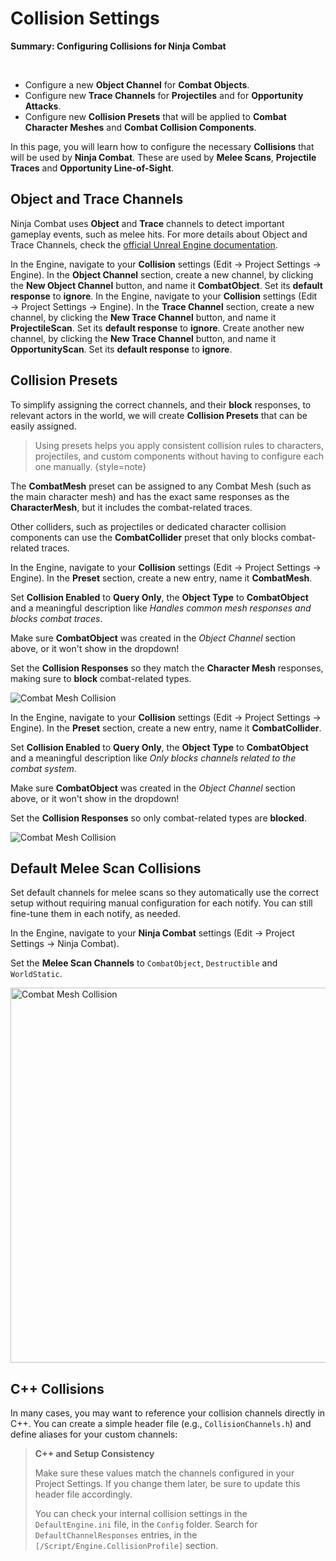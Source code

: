 # Collision Settings
<primary-label ref="combat"/>

<tldr>
    <p><b>Summary: Configuring Collisions for Ninja Combat</b></p>
    <br/>
    <ul>
        <li>Configure a new <b>Object Channel</b> for <b>Combat Objects</b>.</li>
        <li>Configure new <b>Trace Channels</b> for <b>Projectiles</b> and for <b>Opportunity Attacks</b>.</li>
        <li>Configure new <b>Collision Presets</b> that will be applied to <b>Combat Character Meshes</b> and <b>Combat Collision Components</b>.</li>
    </ul>
</tldr>

In this page, you will learn how to configure the necessary **Collisions** that will be used by **Ninja Combat**. These
are used by **Melee Scans**, **Projectile Traces** and **Opportunity Line-of-Sight**.

## Object and Trace Channels
Ninja Combat uses **Object** and **Trace** channels to detect important gameplay events, such as melee hits. For more 
details about Object and Trace Channels, check the [official Unreal Engine documentation][1].

<procedure title="Configure the Combat Object channel" collapsible="true" default-state="expanded">
    <step>In the Engine, navigate to your <b>Collision</b> settings (Edit &rarr; Project Settings &rarr; Engine).</step>
    <step>In the <b>Object Channel</b> section, create a new channel, by clicking the <b>New Object Channel</b> button, and name it <b>CombatObject</b>. Set its <b>default response</b> to <b>ignore</b>.</step>
</procedure>

<procedure title="Configure Combat Trace channels" collapsible="true" default-state="expanded">
    <step>In the Engine, navigate to your <b>Collision</b> settings (Edit &rarr; Project Settings &rarr; Engine).</step>
    <step>In the <b>Trace Channel</b> section, create a new channel, by clicking the <b>New Trace Channel</b> button, and name it <b>ProjectileScan</b>. Set its <b>default response</b> to <b>ignore</b>.</step>
    <step>Create another new channel, by clicking the <b>New Trace Channel</b> button, and name it <b>OpportunityScan</b>. Set its <b>default response</b> to <b>ignore</b>.</step>
</procedure>

## Collision Presets
To simplify assigning the correct channels, and their **block** responses, to relevant actors in the world, we will 
create **Collision Presets** that can be easily assigned. 

> Using presets helps you apply consistent collision rules to characters, projectiles, and custom components without
> having to configure each one manually.
{style=note}

The **CombatMesh** preset can be assigned to any Combat Mesh (such as the main character mesh) and has the exact same
responses as the **CharacterMesh**, but it includes the combat-related traces.

Other colliders, such as projectiles or dedicated character collision components can use the **CombatCollider** preset
that only blocks combat-related traces.

<procedure title="Configure the Combat Mesh preset" collapsible="true" default-state="expanded">
    <step>In the Engine, navigate to your <b>Collision</b> settings (Edit &rarr; Project Settings &rarr; Engine).</step>
    <step>In the <b>Preset</b> section, create a new entry, name it <b>CombatMesh</b>.</step>
    <step>
        <p>Set <b>Collision Enabled</b> to <b>Query Only</b>, the <b>Object Type</b> to <b>CombatObject</b> and a meaningful description like <i>Handles common mesh responses and blocks combat traces</i>.</p>
        <tip>Make sure <b>CombatObject</b> was created in the <i>Object Channel</i> section above, or it won't show in the dropdown!</tip>
    </step>
    <step>
        <p>Set the <b>Collision Responses</b> so they match the <b>Character Mesh</b> responses, making sure to <b>block</b> combat-related types.</p>
        <p><img src="cbt_setup_collisions_combat_mesh.png" alt="Combat Mesh Collision" border-effect="line"/></p>
    </step>
</procedure>

<procedure title="Configure the Combat Collider preset" collapsible="true" default-state="expanded">
    <step>In the Engine, navigate to your <b>Collision</b> settings (Edit &rarr; Project Settings &rarr; Engine).</step>
    <step>In the <b>Preset</b> section, create a new entry, name it <b>CombatCollider</b>.</step>
    <step>
        <p>Set <b>Collision Enabled</b> to <b>Query Only</b>, the <b>Object Type</b> to <b>CombatObject</b> and a meaningful description like <i>Only blocks channels related to the combat system</i>.</p>
        <tip>Make sure <b>CombatObject</b> was created in the <i>Object Channel</i> section above, or it won't show in the dropdown!</tip>
    </step>
    <step>
        <p>Set the <b>Collision Responses</b> so only combat-related types are <b>blocked</b>.</p>
        <p><img src="cbt_setup_collisions_combat_collider.png" alt="Combat Mesh Collision" border-effect="line"/></p>
    </step>
</procedure>

## Default Melee Scan Collisions
Set default channels for melee scans so they automatically use the correct setup without requiring manual configuration for each notify.
You can still fine-tune them in each notify, as needed. 

<procedure title="Configure default Melee Scan channels" collapsible="true" default-state="expanded">
    <step>In the Engine, navigate to your <b>Ninja Combat</b> settings (Edit &rarr; Project Settings &rarr; Ninja Combat).</step>
    <step>
        <p>Set the <b>Melee Scan Channels</b> to <code>CombatObject</code>, <code>Destructible</code> and <code>WorldStatic</code>.</p>
        <p><img src="cbt_setup_collisions_melee_scan.png" alt="Combat Mesh Collision" thumbnail="true" border-effect="line" width="600"/></p>
    </step>
</procedure>

## C++ Collisions
In many cases, you may want to reference your collision channels directly in C++. You can create a simple header file 
(e.g., `CollisionChannels.h`) and define aliases for your custom channels:

<code-block lang="C++" src="cbt_setup_collisions.h" collapsible="true" collapsed-title="CustomCollisionChannels.h"/>

> **C++ and Setup Consistency**
> 
> Make sure these values match the channels configured in your Project Settings. If you change them later, be sure to 
> update this header file accordingly. 
> 
> You can check your internal collision settings in the `DefaultEngine.ini` file, in the `Config` folder. Search for 
> `DefaultChannelResponses` entries, in the `[/Script/Engine.CollisionProfile]` section. 

[1]: https://dev.epicgames.com/documentation/en-us/unreal-engine/collision-in-unreal-engine---overview
